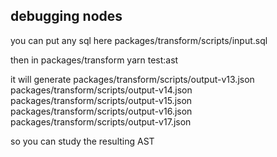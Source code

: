 ## debugging nodes

you can put any sql here packages/transform/scripts/input.sql

then in packages/transform
yarn test:ast

it will generate
packages/transform/scripts/output-v13.json
packages/transform/scripts/output-v14.json
packages/transform/scripts/output-v15.json
packages/transform/scripts/output-v16.json
packages/transform/scripts/output-v17.json

so you can study the resulting AST 